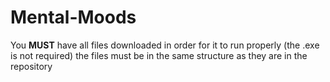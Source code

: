 # Mental-Moods
You **MUST** have all files downloaded in order for it to run properly (the .exe is not required)
the files must  be in the same structure as  they are in the repository
